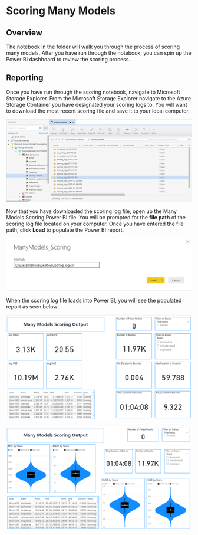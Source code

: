 # Scoring Many Models 


## Overview
The notebook in the folder will walk you through the process of scoring many models. After you have run through the notebook, you can spin up the Power BI dashboard to review the scoring process. 

## Reporting 
Once you have run through the scoring notebook, navigate to Microsoft Storage Explorer. From the Microsoft Storage Explorer navigate to the Azure Storage Container you have designated your scoring logs to. You will want to download the most recent scoring file and save it to your local computer.

![image of Storage Explorer](../images/ScoringStorageExplorer.png) 

Now that you have downloaded the scoring log file, open up the Many Models Scoring Power BI file. You will be prompted for the **file path** of the scoring log file located on your computer. Once you have entered the file path, click **Load** to populate the Power BI report. 

 ![image of Power BI file path input](../images/ScoringFileLoad.png) 

When the scoring log file loads into Power BI, you will see the populated report as seen below: 

![image of Power BI report](../images/ScoringReport.png) 


![image of Power BI report](../images/Scoring-Report.png) 
